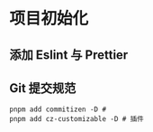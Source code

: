 # 项目初始化

## 添加 Eslint 与 Prettier

## Git 提交规范

```shell
pnpm add commitizen -D #
pnpm add cz-customizable -D # 插件
```
